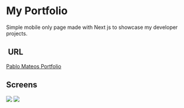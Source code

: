 # My Portfolio
Simple mobile only page made with Next js to showcase my developer projects.


##  URL 

[Pablo Mateos Portfolio](https://portfolio-pmateosx.vercel.app/)

## Screens
<img src="https://res.cloudinary.com/dfbloaduq/image/upload/v1654873948/portfolio/Captura_de_Pantalla_2022-06-10_a_las_17.12.22_utm1sf.png"/>
<img src="https://res.cloudinary.com/dfbloaduq/image/upload/v1654873755/portfolio/Captura_de_Pantalla_2022-06-10_a_las_17.08.52_mmvrp4.png"/>